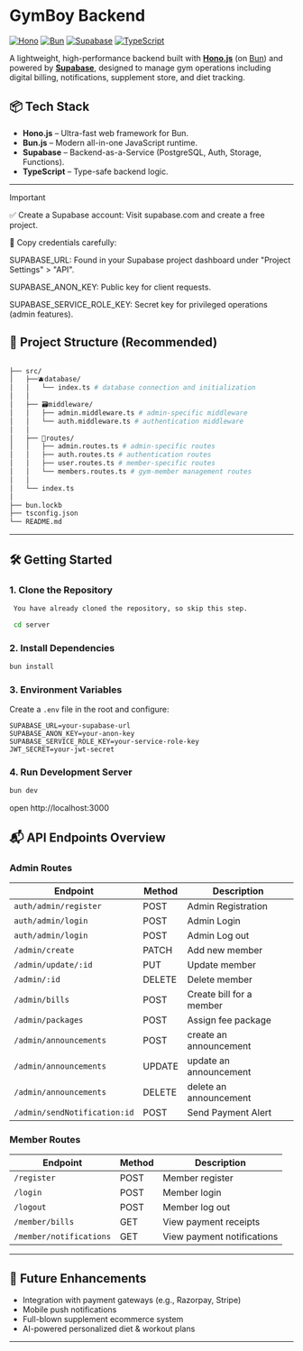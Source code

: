 # GymBoy Backend

[![Hono](https://img.shields.io/badge/Hono.js-db793d?logo=hono&logoColor=white)](https://github.com/honojs/hono)
[![Bun](https://img.shields.io/badge/Bun.js-000000?logo=bun&logoColor=white)](https://github.com/oven-sh/bun)
[![Supabase](https://img.shields.io/badge/Supabase-3ECF8E?logo=supabase&logoColor=white)](https://supabase.com/)
[![TypeScript](https://img.shields.io/badge/TypeScript-3178C6?logo=typescript&logoColor=white)](https://www.typescriptlang.org/)

A lightweight, high-performance backend built with **[Hono.js](https://hono.dev/)** (on [Bun](https://bun.sh/)) and powered by **[Supabase](https://supabase.com/)**, designed to manage gym operations including digital billing, notifications, supplement store, and diet tracking.

## 📦 Tech Stack

- **Hono.js** – Ultra-fast web framework for Bun.
- **Bun.js** – Modern all-in-one JavaScript runtime.
- **Supabase** – Backend-as-a-Service (PostgreSQL, Auth, Storage, Functions).
- **TypeScript** – Type-safe backend logic.

---

> [!IMPORTANT]
>
> ✅ Create a Supabase account: Visit supabase.com and create a free project.
>
> 🔑 Copy credentials carefully:
>
> SUPABASE_URL: Found in your Supabase project dashboard under "Project Settings" > "API".
>
> SUPABASE_ANON_KEY: Public key for client requests.
>
> SUPABASE_SERVICE_ROLE_KEY: Secret key for privileged operations (admin features).

## 📁 Project Structure (Recommended)

```bash

├── src/
│   ├──🫐database/
│   │   └── index.ts # database connection and initialization
│   │
│   ├── 🗃️middleware/
│   │   ├── admin.middleware.ts # admin-specific middleware
│   │   └── auth.middleware.ts # authentication middleware
│   │
│   ├── 🌳routes/
│   │   ├── admin.routes.ts # admin-specific routes
│   │   ├── auth.routes.ts # authentication routes
│   │   ├── user.routes.ts # member-specific routes
│   │   └── members.routes.ts # gym-member management routes
│   │
│   └── index.ts
│
├── bun.lockb
├── tsconfig.json
└── README.md
```

---

## 🛠️ Getting Started

### 1. Clone the Repository

```bash
 You have already cloned the repository, so skip this step.

 cd server
```

### 2. Install Dependencies

```bash
bun install
```

### 3. Environment Variables

Create a `.env` file in the root and configure:

```env
SUPABASE_URL=your-supabase-url
SUPABASE_ANON_KEY=your-anon-key
SUPABASE_SERVICE_ROLE_KEY=your-service-role-key
JWT_SECRET=your-jwt-secret
```

### 4. Run Development Server

```bash
bun dev
```

open http://localhost:3000

## 📬 API Endpoints Overview

### Admin Routes

| Endpoint                     | Method | Description              |
| ---------------------------- | ------ | ------------------------ |
| `auth/admin/register`        | POST   | Admin Registration       |
| `auth/admin/login`           | POST   | Admin Login              |
| `auth/admin/login`           | POST   | Admin Log out            |
| `/admin/create`              | PATCH  | Add new member           |
| `/admin/update/:id`          | PUT    | Update member            |
| `/admin/:id`                 | DELETE | Delete member            |
| `/admin/bills`               | POST   | Create bill for a member |
| `/admin/packages`            | POST   | Assign fee package       |
| `/admin/announcements`       | POST   | create an announcement   |
| `/admin/announcements`       | UPDATE | update an announcement   |
| `/admin/announcements`       | DELETE | delete an announcement   |
| `/admin/sendNotification:id` | POST   | Send Payment Alert       |

### Member Routes

| Endpoint                | Method | Description                |
| ----------------------- | ------ | -------------------------- |
| `/register`             | POST   | Member register            |
| `/login`                | POST   | Member login               |
| `/logout`               | POST   | Member log out             |
| `/member/bills`         | GET    | View payment receipts      |
| `/member/notifications` | GET    | View payment notifications |

---

## 📌 Future Enhancements

- Integration with payment gateways (e.g., Razorpay, Stripe)
- Mobile push notifications
- Full-blown supplement ecommerce system
- AI-powered personalized diet & workout plans

---
